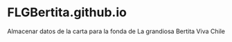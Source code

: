 # FLGBertita.github.io
Almacenar datos de la carta para la fonda de La grandiosa Bertita
Viva Chile
